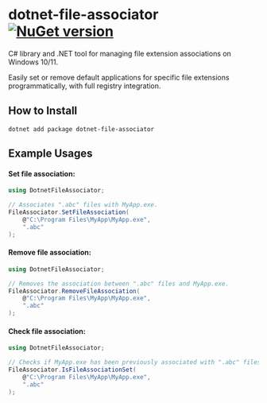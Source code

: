 # dotnet-file-associator [![NuGet version](https://badge.fury.io/nu/dotnet-file-associator.svg)](https://www.nuget.org/packages/dotnet-file-associator)

C# library and .NET tool for managing file extension associations on Windows 10/11.

Easily set or remove default applications for specific file extensions programmatically, with full registry integration.

## How to Install

```shell
dotnet add package dotnet-file-associator
```

## Example Usages

#### Set file association:
```csharp
using DotnetFileAssociator;

// Associates ".abc" files with MyApp.exe.
FileAssociator.SetFileAssociation(
    @"C:\Program Files\MyApp\MyApp.exe",
    ".abc"
);
```

#### Remove file association:
```csharp
using DotnetFileAssociator;

// Removes the association between ".abc" files and MyApp.exe.
FileAssociator.RemoveFileAssociation(
    @"C:\Program Files\MyApp\MyApp.exe",
    ".abc"
);
```


#### Check file association:
```csharp
using DotnetFileAssociator;

// Checks if MyApp.exe has been previously associated with ".abc" files.
FileAssociator.IsFileAssociationSet(
    @"C:\Program Files\MyApp\MyApp.exe",
    ".abc"
);
```
